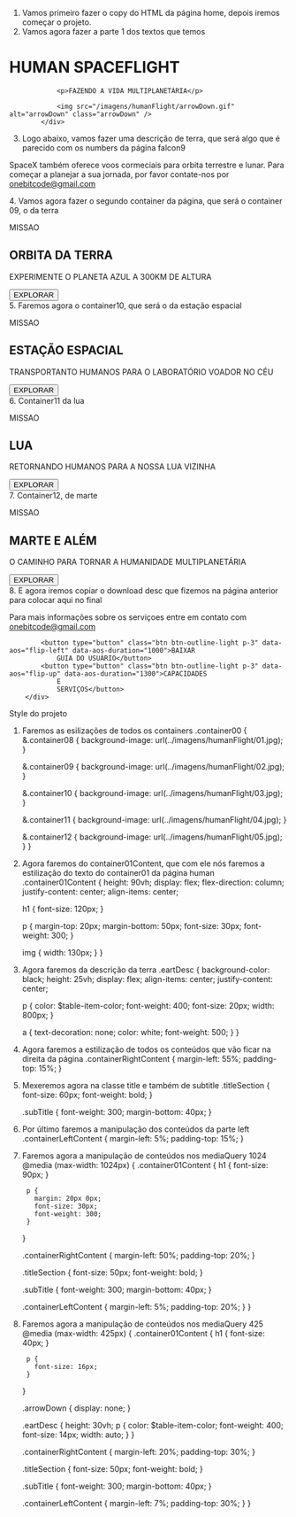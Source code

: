 1. Vamos primeiro fazer o copy do HTML da página home, depois iremos começar o projeto.
2. Vamos agora fazer a parte 1 dos textos que temos
<div class="container text-center container01Content" data-aos="fade-down" data-aos-duration="1300">
                <h1>HUMAN SPACEFLIGHT</h1>
    
                <p>FAZENDO A VIDA MULTIPLANETÁRIA</p>
    
                <img src="/imagens/humanFlight/arrowDown.gif" alt="arrowDown" class="arrowDown" />
            </div>
3. Logo abaixo, vamos fazer uma descrição de terra, que será algo que é parecido com os numbers da página falcon9
<div class="container-fluid text-center eartDesc">
            <p data-aos="flip-right" data-aos-duration="1300">SpaceX também oferece voos cormeciais para orbita terrestre e
                lunar. Para começar a planejar a sua jornada,
                por favor contate-nos por <a href="#">onebitcode@gmail.com</a></p>
        </div>
4. Vamos agora fazer o segundo container da página, que será o container 09, o da terra
<div class="container-fluid container00 container09">
            <div class="containerRightContent" data-aos="fade-right" data-aos-duration="1500">
                <p>MISSAO</p>
                <h2 class="titleSection">ORBITA DA TERRA</h2>
                <p class="subTitle">EXPERIMENTE O PLANETA AZUL A 300KM DE ALTURA</p>
                <button type="button" class="btn btn-outline-light p-3 px-5">EXPLORAR</button>
            </div>
        </div>
5. Faremos agora o container10, que será o da estação espacial
<div class="container-fluid container00 container10">
            <div class="containerLeftContent" data-aos="fade-up" data-aos-duration="1600">
                <p>MISSAO</p>
                <h2 class="titleSection">ESTAÇÃO ESPACIAL</h2>
                <p class="subTitle">TRANSPORTANTO HUMANOS PARA O LABORATÓRIO VOADOR NO CÉU</p>
                <button type="button" class="btn btn-outline-light p-3 px-5">EXPLORAR</button>
            </div>
        </div>
6. Container11 da lua
<div class="container-fluid container00 container11">
            <div class="containerRightContent" data-aos="zoom-in-up" data-aos-duration="600">
                <p>MISSAO</p>
                <h2 class="titleSection">LUA</h2>
                <p class="subTitle">RETORNANDO HUMANOS PARA A NOSSA LUA VIZINHA</p>
                <button type="button" class="btn btn-outline-light p-3 px-5">EXPLORAR</button>
            </div>
        </div>
7. Container12, de marte
<div class="container-fluid container00 container12">
            <div class="containerLeftContent" data-aos="flip-right" data-aos-duration="1500">
                <p>MISSAO</p>
                <h2 class="titleSection">MARTE E ALÉM</h2>
                <p class="subTitle">O CAMINHO PARA TORNAR A HUMANIDADE MULTIPLANETÁRIA</p>
                <button type="button" class="btn btn-outline-light p-3 px-5">
                    EXPLORAR</button>
            </div>
        </div>
8. E agora iremos copiar o download desc que fizemos na página anterior para colocar aqui no final
<div class="container-fluid text-center downloadDesc">
            <p data-aos="fade-right" data-aos-duration="1200"><span>Para mais informações sobre os serviçoes entre em
                    contato
                    com</span> <a href="https://www.instagram.com/onebitcode/" target="blank">onebitcode@gmail.com</a></p>
    
            <button type="button" class="btn btn-outline-light p-3" data-aos="flip-left" data-aos-duration="1000">BAIXAR
                GUIA DO USUÁRIO</button>
            <button type="button" class="btn btn-outline-light p-3" data-aos="flip-up" data-aos-duration="1300">CAPACIDADES
                E
                SERVIÇOS</button>
        </div>
Style do projeto
1. Faremos as esilizações de todos os containers
.container00 {
      &.container08 {
        background-image: url(../imagens/humanFlight/01.jpg);
      }
    
      &.container09 {
        background-image: url(../imagens/humanFlight/02.jpg);
      }
    
      &.container10 {
        background-image: url(../imagens/humanFlight/03.jpg);
      }
    
      &.container11 {
        background-image: url(../imagens/humanFlight/04.jpg);
      }
    
      &.container12 {
        background-image: url(../imagens/humanFlight/05.jpg);
      }
    }
2. Agora faremos do container01Content, que com ele nós faremos a estilização do texto do container01 da página human
    .container01Content {
      height: 90vh;
      display: flex;
      flex-direction: column;
      justify-content: center;
      align-items: center;
    
      h1 {
        font-size: 120px;
      }
    
      p {
        margin-top: 20px;
        margin-bottom: 50px;
        font-size: 30px;
        font-weight: 300;
      }
    
      img {
        width: 130px;
      }
    }
    
3. Agora faremos da descrição da terra
    .eartDesc {
      background-color: black;
      height: 25vh;
      display: flex;
      align-items: center;
      justify-content: center;
    
      p {
        color: $table-item-color;
        font-weight: 400;
        font-size: 20px;
        width: 800px;
      }
    
      a {
        text-decoration: none;
        color: white;
        font-weight: 500;
      }
    }
    
4. Agora faremos a estilização de todos os conteúdos que vão ficar na direita da página
    .containerRightContent {
      margin-left: 55%;
      padding-top: 15%;
    }
    
5. Mexeremos agora na classe title e também de subtitle
    .titleSection {
      font-size: 60px;
      font-weight: bold;
    }
    
    .subTitle {
      font-weight: 300;
      margin-bottom: 40px;
    }
    
6. Por último faremos a manipulação dos conteúdos da parte left
    .containerLeftContent {
      margin-left: 5%;
      padding-top: 15%;
    }
    
7. Faremos agora a manipulação de conteúdos nos mediaQuery 1024
    @media (max-width: 1024px) {
      .container01Content {
        h1 {
          font-size: 90px;
        }
    
        p {
          margin: 20px 0px;
          font-size: 30px;
          font-weight: 300;
        }
      }
    
      .containerRightContent {
        margin-left: 50%;
        padding-top: 20%;
      }
    
      .titleSection {
        font-size: 50px;
        font-weight: bold;
      }
    
      .subTitle {
        font-weight: 300;
        margin-bottom: 40px;
      }
    
      .containerLeftContent {
        margin-left: 5%;
        padding-top: 20%;
      }
    }
    
8. Faremos agora a manipulação de conteúdos nos mediaQuery 425
    @media (max-width: 425px) {
      .container01Content {
        h1 {
          font-size: 40px;
        }
    
        p {
          font-size: 16px;
        }
      }
    
      .arrowDown {
        display: none;
      }
    
      .eartDesc {
        height: 30vh;
        p {
          color: $table-item-color;
          font-weight: 400;
          font-size: 14px;
          width: auto;
        }
      }
    
      .containerRightContent {
        margin-left: 20%;
        padding-top: 30%;
      }
    
      .titleSection {
        font-size: 50px;
        font-weight: bold;
      }
    
      .subTitle {
        font-weight: 300;
        margin-bottom: 40px;
      }
    
      .containerLeftContent {
        margin-left: 7%;
        padding-top: 30%;
      }
    }
    
